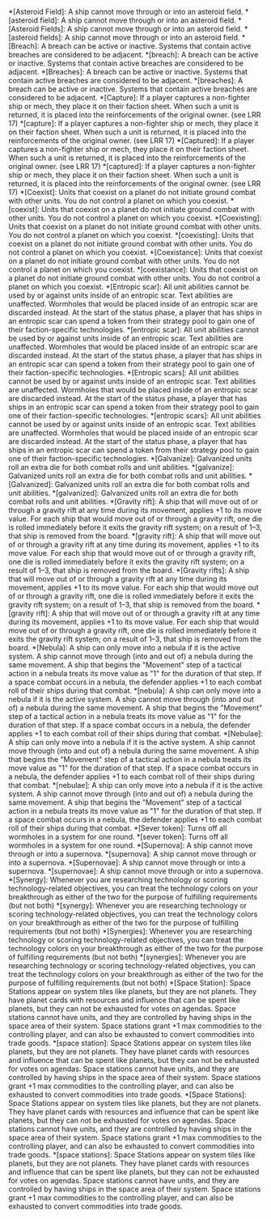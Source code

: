 *[Asteroid Field]: A ship cannot move through or into an asteroid field.
*[asteroid field]: A ship cannot move through or into an asteroid field.
*[Asteroid Fields]: A ship cannot move through or into an asteroid field.
*[asteroid fields]: A ship cannot move through or into an asteroid field.
*[Breach]: A breach can be active or inactive. Systems that contain active breaches are considered to be adjacent.
*[breach]: A breach can be active or inactive. Systems that contain active breaches are considered to be adjacent.
*[Breaches]: A breach can be active or inactive. Systems that contain active breaches are considered to be adjacent.
*[breaches]: A breach can be active or inactive. Systems that contain active breaches are considered to be adjacent.
*[Capture]: If a player captures a non-fighter ship or mech, they place it on their faction sheet. When such a unit is returned, it is placed into the reinforcements of the original owner. (see LRR 17)
*[capture]: If a player captures a non-fighter ship or mech, they place it on their faction sheet. When such a unit is returned, it is placed into the reinforcements of the original owner. (see LRR 17)
*[Captured]: If a player captures a non-fighter ship or mech, they place it on their faction sheet. When such a unit is returned, it is placed into the reinforcements of the original owner. (see LRR 17)
*[captured]: If a player captures a non-fighter ship or mech, they place it on their faction sheet. When such a unit is returned, it is placed into the reinforcements of the original owner. (see LRR 17)
*[Coexist]: Units that coexist on a planet do not initiate ground combat with other units. You do not control a planet on which you coexist.
*[coexist]: Units that coexist on a planet do not initiate ground combat with other units. You do not control a planet on which you coexist.
*[Coexisting]: Units that coexist on a planet do not initiate ground combat with other units. You do not control a planet on which you coexist.
*[coexisting]: Units that coexist on a planet do not initiate ground combat with other units. You do not control a planet on which you coexist.
*[Coexistance]: Units that coexist on a planet do not initiate ground combat with other units. You do not control a planet on which you coexist.
*[coexistance]: Units that coexist on a planet do not initiate ground combat with other units. You do not control a planet on which you coexist.
*[Entropic scar]: All unit abilities cannot be used by or against units inside of an entropic scar. Text abilities are unaffected. Wormholes that would be placed inside of an entropic scar are discarded instead. At the start of the status phase, a player that has ships in an entropic scar can spend a token from their strategy pool to gain one of their faction-specific technologies.
*[entropic scar]: All unit abilities cannot be used by or against units inside of an entropic scar. Text abilities are unaffected. Wormholes that would be placed inside of an entropic scar are discarded instead. At the start of the status phase, a player that has ships in an entropic scar can spend a token from their strategy pool to gain one of their faction-specific technologies.
*[Entropic scars]: All unit abilities cannot be used by or against units inside of an entropic scar. Text abilities are unaffected. Wormholes that would be placed inside of an entropic scar are discarded instead. At the start of the status phase, a player that has ships in an entropic scar can spend a token from their strategy pool to gain one of their faction-specific technologies.
*[entropic scars]: All unit abilities cannot be used by or against units inside of an entropic scar. Text abilities are unaffected. Wormholes that would be placed inside of an entropic scar are discarded instead. At the start of the status phase, a player that has ships in an entropic scar can spend a token from their strategy pool to gain one of their faction-specific technologies.
*[Galvanize]: Galvanized units roll an extra die for both combat rolls and unit abilities.
*[galvanize]: Galvanized units roll an extra die for both combat rolls and unit abilities.
*[Galvanized]: Galvanized units roll an extra die for both combat rolls and unit abilities.
*[galvanized]: Galvanized units roll an extra die for both combat rolls and unit abilities.
*[Gravity rift]: A ship that will move out of or through a gravity rift at any time during its movement, applies +1 to its move value. For each ship that would move out of or through a gravity rift, one die is rolled immediately before it exits the gravity rift system; on a result of 1–3, that ship is removed from the board.
*[gravity rift]: A ship that will move out of or through a gravity rift at any time during its movement, applies +1 to its move value. For each ship that would move out of or through a gravity rift, one die is rolled immediately before it exits the gravity rift system; on a result of 1–3, that ship is removed from the board.
*[Gravity rifts]: A ship that will move out of or through a gravity rift at any time during its movement, applies +1 to its move value. For each ship that would move out of or through a gravity rift, one die is rolled immediately before it exits the gravity rift system; on a result of 1–3, that ship is removed from the board.
*[gravity rift]: A ship that will move out of or through a gravity rift at any time during its movement, applies +1 to its move value. For each ship that would move out of or through a gravity rift, one die is rolled immediately before it exits the gravity rift system; on a result of 1–3, that ship is removed from the board.
*[Nebula]: A ship can only move into a nebula if it is the active system. A ship cannot move through (into and out of) a nebula during the same movement. A ship that begins the "Movement" step of a tactical action in a nebula treats its move value as "1" for the duration of that step. If a space combat occurs in a nebula, the defender applies +1 to each combat roll of their ships during that combat.
*[nebula]: A ship can only move into a nebula if it is the active system. A ship cannot move through (into and out of) a nebula during the same movement. A ship that begins the "Movement" step of a tactical action in a nebula treats its move value as "1" for the duration of that step. If a space combat occurs in a nebula, the defender applies +1 to each combat roll of their ships during that combat.
*[Nebulae]: A ship can only move into a nebula if it is the active system. A ship cannot move through (into and out of) a nebula during the same movement. A ship that begins the "Movement" step of a tactical action in a nebula treats its move value as "1" for the duration of that step. If a space combat occurs in a nebula, the defender applies +1 to each combat roll of their ships during that combat.
*[nebulae]: A ship can only move into a nebula if it is the active system. A ship cannot move through (into and out of) a nebula during the same movement. A ship that begins the "Movement" step of a tactical action in a nebula treats its move value as "1" for the duration of that step. If a space combat occurs in a nebula, the defender applies +1 to each combat roll of their ships during that combat.
*[Sever token]: Turns off all wormholes in a system for one round.
*[sever token]: Turns off all wormholes in a system for one round.
*[Supernova]: A ship cannot move through or into a supernova.
*[supernova]: A ship cannot move through or into a supernova.
*[Supernovae]: A ship cannot move through or into a supernova.
*[supernovae]: A ship cannot move through or into a supernova.
*[Synergy]: Whenever you are researching technology or scoring technology-related objectives, you can treat the technology colors on your breakthrough as either of the two for the purpose of fulfilling requirements (but not both)
*[synergy]: Whenever you are researching technology or scoring technology-related objectives, you can treat the technology colors on your breakthrough as either of the two for the purpose of fulfilling requirements (but not both)
*[Synergies]: Whenever you are researching technology or scoring technology-related objectives, you can treat the technology colors on your breakthrough as either of the two for the purpose of fulfilling requirements (but not both)
*[synergies]: Whenever you are researching technology or scoring technology-related objectives, you can treat the technology colors on your breakthrough as either of the two for the purpose of fulfilling requirements (but not both)
*[Space Station]: Space Stations appear on system tiles like planets, but they are not planets. They have planet cards with resources and influence that can be spent like planets, but they can not be exhausted for votes on agendas. Space stations cannot have units, and they are controlled by having ships in the space area of their system. Space stations grant +1 max commodities to the controlling player, and can also be exhausted to convert commodities into trade goods.
*[space station]: Space Stations appear on system tiles like planets, but they are not planets. They have planet cards with resources and influence that can be spent like planets, but they can not be exhausted for votes on agendas. Space stations cannot have units, and they are controlled by having ships in the space area of their system. Space stations grant +1 max commodities to the controlling player, and can also be exhausted to convert commodities into trade goods.
*[Space Stations]: Space Stations appear on system tiles like planets, but they are not planets. They have planet cards with resources and influence that can be spent like planets, but they can not be exhausted for votes on agendas. Space stations cannot have units, and they are controlled by having ships in the space area of their system. Space stations grant +1 max commodities to the controlling player, and can also be exhausted to convert commodities into trade goods.
*[space stations]: Space Stations appear on system tiles like planets, but they are not planets. They have planet cards with resources and influence that can be spent like planets, but they can not be exhausted for votes on agendas. Space stations cannot have units, and they are controlled by having ships in the space area of their system. Space stations grant +1 max commodities to the controlling player, and can also be exhausted to convert commodities into trade goods.
